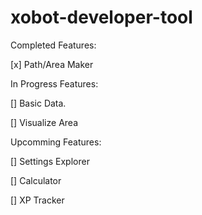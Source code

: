 # xobot-developer-tool

Completed Features:
   
  [x] Path/Area Maker

In Progress Features:
 
  [] Basic Data.
  
  [] Visualize Area
  
Upcomming Features:
 
  [] Settings Explorer
  
  [] Calculator
  
  [] XP Tracker
